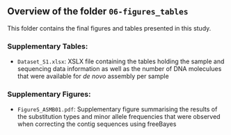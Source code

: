 ## Overview of the folder `06-figures_tables`

This folder contains the final figures and tables presented in this study.

### Supplementary Tables:

- `Dataset_S1.xlsx`: XSLX file containing the tables holding the sample and sequencing data
  information as well as the number of DNA moleculues that were available for *de novo* assembly per
  sample

### Supplementary Figures:

- `FigureS_ASMB01.pdf`: Supplementary figure summarising the results of the substitution types and
  minor allele frequencies that were observed when correcting the contig sequences using freeBayes
